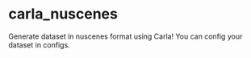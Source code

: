 # carla_nuscenes
Generate dataset in nuscenes format using Carla! You can config your dataset in configs.
#

